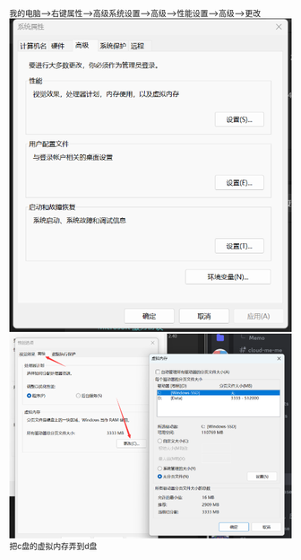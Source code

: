 我的电脑-->右键属性-->高级系统设置-->高级-->性能设置-->高级-->更改
![alt text](image.png)
![alt text](image-1.png)
把c盘的虚拟内存弄到d盘
